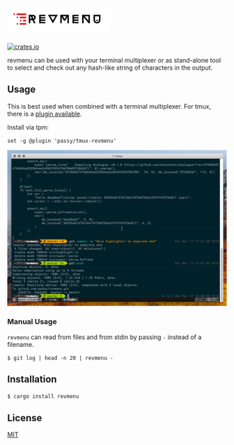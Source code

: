 # ![revmenu](assets/logo.png)

[![crates.io](https://img.shields.io/crates/v/revmenu.svg)](https://crates.io/crates/revmenu)

revmenu can be used with your terminal multiplexer or as stand-alone tool to
select and check out any hash-like string of characters in the output.

## Usage

This is best used when combined with a terminal multiplexer. For tmux,
there is a [plugin available](https://github.com/passy/tmux-revmenu).

Install via tpm:

```tmux
set -g @plugin 'passy/tmux-revmenu'
```

![demo gif](assets/demo.gif)

### Manual Usage

`revmenu` can read from files and from stdin by passing `-` instead of
a filename.

```
$ git log | head -n 20 | revmenu -
```

## Installation

```bash
$ cargo install revmenu
```

## License

[MIT](LICENSE)
